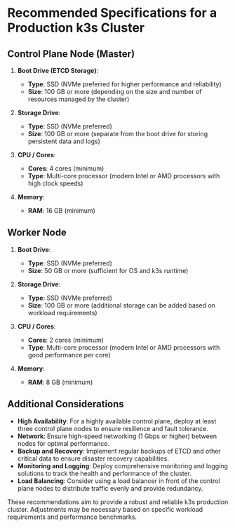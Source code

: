 # Recommended Specifications for a Production k3s Cluster

## Control Plane Node (Master)

1. **Boot Drive (ETCD Storage)**:

   - **Type**: SSD (NVMe preferred for higher performance and reliability)
   - **Size**: 100 GB or more (depending on the size and number of resources managed by the cluster)

2. **Storage Drive**:

   - **Type**: SSD (NVMe preferred)
   - **Size**: 100 GB or more (separate from the boot drive for storing persistent data and logs)

3. **CPU / Cores**:

   - **Cores**: 4 cores (minimum)
   - **Type**: Multi-core processor (modern Intel or AMD processors with high clock speeds)

4. **Memory**:
   - **RAM**: 16 GB (minimum)

## Worker Node

1. **Boot Drive**:

   - **Type**: SSD (NVMe preferred)
   - **Size**: 50 GB or more (sufficient for OS and k3s runtime)

2. **Storage Drive**:

   - **Type**: SSD (NVMe preferred)
   - **Size**: 100 GB or more (additional storage can be added based on workload requirements)

3. **CPU / Cores**:

   - **Cores**: 2 cores (minimum)
   - **Type**: Multi-core processor (modern Intel or AMD processors with good performance per core)

4. **Memory**:
   - **RAM**: 8 GB (minimum)

## Additional Considerations

- **High Availability**: For a highly available control plane, deploy at least three control plane nodes to ensure resilience and fault tolerance.
- **Network**: Ensure high-speed networking (1 Gbps or higher) between nodes for optimal performance.
- **Backup and Recovery**: Implement regular backups of ETCD and other critical data to ensure disaster recovery capabilities.
- **Monitoring and Logging**: Deploy comprehensive monitoring and logging solutions to track the health and performance of the cluster.
- **Load Balancing**: Consider using a load balancer in front of the control plane nodes to distribute traffic evenly and provide redundancy.

These recommendations aim to provide a robust and reliable k3s production cluster. Adjustments may be necessary based on specific workload requirements and performance benchmarks.
